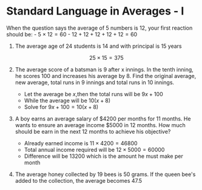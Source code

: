 # Standard Language in Averages - I

When the question says the average of 5 numbers is 12, your first reaction should
be:
    - $5 \times 12 = 60$
    - $12 + 12 + 12 + 12 + 12 = 60$

1. The average age of 24 students is 14 and with principal is 15 years

    $$25 \times 15 = 375$$

2. The average score of a batsman is 9 after x innings. In the tenth inning, he
scores 100 and increases his average by 8. Find the original average, new average,
total runs in 9 innings and total runs in 10 innings.

    - Let the average be $x$,then the total runs will be $9x + 100$
    - While the average will be $10(x + 8)$
    - Solve for $9x + 100 = 10(x + 8)$

3. A boy earns an average salary of $4200 per months for 11 months. He wants to
ensure an average income $5000 in 12 months. How much should be earn in the next
12 months to achieve his objective?

    - Already earned income is $11 \times 4200 = 46800$
    - Total annual income required will be $12 \times 5000 = 60000$
    - Difference will be 13200 which is the amount he must make per month

4. The average honey collected by 19 bees is 50 grams. If the queen bee's added
to the collection, the average becomes 47.5
